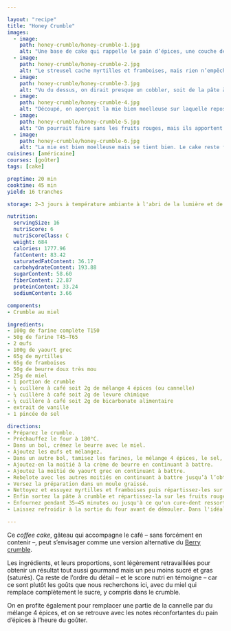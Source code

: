 ```yaml
---

layout: "recipe"
title: "Honey Crumble"
images:
  - image:
    path: honey-crumble/honey-crumble-1.jpg
    alt: "Une base de cake qui rappelle le pain d’épices, une couche de fruits rouges, un streusel au miel. 3 couches pour régaler à l’heure du goûter."
  - image:
    path: honey-crumble/honey-crumble-2.jpg
    alt: "Le streusel cache myrtilles et framboises, mais rien n’empêche de les remplacer par des fraises, mûres, etc."
  - image:
    path: honey-crumble/honey-crumble-3.jpg
    alt: "Vu du dessus, on dirait presque un cobbler, soit de la pâte à cake sur des fruits rouges."
  - image:
    path: honey-crumble/honey-crumble-4.jpg
    alt: "Découpé, on aperçoit la mie bien moelleuse sur laquelle reposent les fruits rouges et le streusel."
  - image:
    path: honey-crumble/honey-crumble-5.jpg
    alt: "On pourrait faire sans les fruits rouges, mais ils apportent du sucré naturellement."
  - image:
    path: honey-crumble/honey-crumble-6.jpg
    alt: "La mie est bien moelleuse mais se tient bien. Le cake reste friable mais pas trop."
cuisines: [américaine]
courses: [goûter]
tags: [cake]

preptime: 20 min
cooktime: 45 min
yield: 16 tranches

storage: 2–3 jours à température ambiante à l'abri de la lumière et de la chaleur dans une boîte hermétique. 5 jours au frigo.

nutrition:
  servingSize: 16
  nutriScore: 6
  nutriScoreClass: C
  weight: 684
  calories: 1777.96
  fatContent: 83.42
  saturatedFatContent: 36.17
  carbohydrateContent: 193.88
  sugarContent: 58.60
  fiberContent: 22.87
  proteinContent: 33.24
  sodiumContent: 3.66

components: 
- Crumble au miel

ingredients:
- 100g de farine complète T150
- 50g de farine T45–T65
- 2 œufs
- 100g de yaourt grec
- 65g de myrtilles
- 65g de framboises
- 50g de beurre doux très mou
- 25g de miel
- 1 portion de crumble
- ¼ cuillère à café soit 2g de mélange 4 épices (ou cannelle)
- ¼ cuillère à café soit 2g de levure chimique
- ¼ cuillère à café soit 2g de bicarbonate alimentaire
- extrait de vanille
- 1 pincée de sel

directions:
- Préparez le crumble.
- Préchauffez le four à 180°C.
- Dans un bol, crémez le beurre avec le miel.
- Ajoutez les œufs et mélangez.
- Dans un autre bol, tamisez les farines, le mélange 4 épices, le sel, la levure, et le bicarbonate. Mélangez.
- Ajoutez-en la moitié à la crème de beurre en continuant à battre. 
- Ajoutez la moitié de yaourt grec en continuant à battre. 
- Rebelote avec les autres moitiés en continuant à battre jusqu’à l’obtention d'une pâte bien lisse. Attention, on ne veut pas trop la travailler – on risque en effet d’obtenir une pâte trop dense après cuisson –, il faut la travailler juste ce qu'il faut pour que ces ingrédients soient incorporés. 
- Versez la préparation dans un moule graissé.
- Nettoyez et essuyez myrtilles et framboises puis répartissez-les sur la pâte en laissant une marge aux bords. Pour éviter qu’elles ne tombent au fond lors de la cuisson, vous pouvez les fariner avant de les répartir. 
- Enfin sortez la pâte à crumble et répartissez-la sur les fruits rouges. Tassez-le très légèrement pour qu'il se tienne mieux une fois cuit en prenant soin de ne pas écraser les fruits rouges.
- Enfournez pendant 35–45 minutes ou jusqu'à ce qu'un cure-dent ressorte quasiment sec, avec quelques flocons de mie.
- Laissez refroidir à la sortie du four avant de démouler. Dans l'idéal il faut que votre moule soit à température ambiante. Le cake va continuer à cuire donc soyez très prudent lors du démoulage, il sera encore un peu mou et va durcir en refroidissant, en particulier le crumble.

---
```


Ce <i lang="en">coffee cake</i>, gâteau qui accompagne le café – sans forcément en contenir –, peut s’envisager comme une version alternative du [Berry crumble](berry-crumble.html).

Les ingrédients, et leurs proportions, sont légèrement retravaillées pour obtenir un résultat tout aussi gourmand mais un peu moins sucré et gras (saturés). Ça reste de l’ordre du détail – et le score nutri en témoigne – car ce sont plutôt les goûts que nous recherchons ici, avec du miel qui remplace complètement le sucre, y compris dans le crumble.

On en profite également pour remplacer une partie de la cannelle par du mélange 4 épices, et on se retrouve avec les notes réconfortantes du pain d’épices à l’heure du goûter.